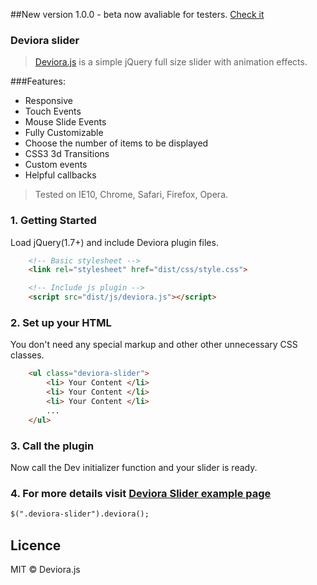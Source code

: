 ##New version 1.0.0 - beta now avaliable for testers. [Check it](http://livedemo.stickhands.com/DevioraSlider/example/simple.html)

### Deviora slider ###
>[Deviora.js](http://livedemo.stickhands.com/DevioraSlider/example/simple.html) is a simple jQuery full size slider with animation effects.

###Features:
* Responsive
* Touch Events
* Mouse Slide Events
* Fully Customizable
* Choose the number of items to be displayed
* CSS3 3d Transitions
* Custom events
* Helpful callbacks

> Tested on IE10, Chrome, Safari, Firefox, Opera.

### 1. Getting Started
Load jQuery(1.7+) and include Deviora plugin files.

```html
    <!-- Basic stylesheet -->
    <link rel="stylesheet" href="dist/css/style.css">

    <!-- Include js plugin -->
    <script src="dist/js/deviora.js"></script>
```

### 2. Set up your HTML
You don't need any special markup and other other unnecessary CSS classes.

```html
    <ul class="deviora-slider">
        <li> Your Content </li>
        <li> Your Content </li>
        <li> Your Content </li>
        ...
    </ul>
```

### 3. Call the plugin
Now call the Dev initializer function and your slider is ready.

### 4. For more details visit [Deviora Slider example page](http://livedemo.stickhands.com/DevioraSlider/example/simple.html)

```html
$(".deviora-slider").deviora();
```

Licence
-------------
MIT © Deviora.js